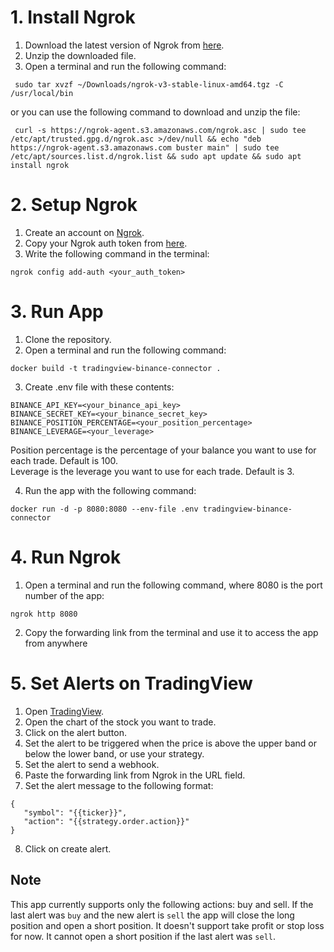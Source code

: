 # 1. Install Ngrok
1. Download the latest version of Ngrok from [here](https://ngrok.com/download).
2. Unzip the downloaded file.
3. Open a terminal and run the following command:
```
 sudo tar xvzf ~/Downloads/ngrok-v3-stable-linux-amd64.tgz -C /usr/local/bin
```

or you can use the following command to download and unzip the file:
```
 curl -s https://ngrok-agent.s3.amazonaws.com/ngrok.asc | sudo tee /etc/apt/trusted.gpg.d/ngrok.asc >/dev/null && echo "deb https://ngrok-agent.s3.amazonaws.com buster main" | sudo tee /etc/apt/sources.list.d/ngrok.list && sudo apt update && sudo apt install ngrok
```

# 2. Setup Ngrok
1. Create an account on [Ngrok](https://ngrok.com/).
2. Copy your Ngrok auth token from [here](https://dashboard.ngrok.com/get-started/your-authtoken).
3. Write the following command in the terminal:
```
ngrok config add-auth <your_auth_token>
```

# 3. Run App
1. Clone the repository.
2. Open a terminal and run the following command:
```
docker build -t tradingview-binance-connector . 
```
3. Create .env file with these contents:
```
BINANCE_API_KEY=<your_binance_api_key>
BINANCE_SECRET_KEY=<your_binance_secret_key>
BINANCE_POSITION_PERCENTAGE=<your_position_percentage>
BINANCE_LEVERAGE=<your_leverage>
```
Position percentage is the percentage of your balance you want to use for each trade.
Default is 100.
</br>
Leverage is the leverage you want to use for each trade.
Default is 3.

4. Run the app with the following command:
```
docker run -d -p 8080:8080 --env-file .env tradingview-binance-connector
```

# 4. Run Ngrok
1. Open a terminal and run the following command, where 8080 is the port number of the app:
```
ngrok http 8080
```
2. Copy the forwarding link from the terminal and use it to access the app from anywhere

# 5. Set Alerts on TradingView
1. Open [TradingView](https://www.tradingview.com/).
2. Open the chart of the stock you want to trade.
3. Click on the alert button.
4. Set the alert to be triggered when the price is above the upper band or below the lower band, or use your strategy.
5. Set the alert to send a webhook.
6. Paste the forwarding link from Ngrok in the URL field.
7. Set the alert message to the following format:
```
{
   "symbol": "{{ticker}}", 
   "action": "{{strategy.order.action}}"
}
```
8. Click on create alert.

## Note
This app currently supports only the following actions: buy and sell.
If the last alert was ```buy``` and the new alert is ```sell``` the app will close the long position
and open a short position.
It doesn't support take profit or stop loss for now.
It cannot open a short position if the last alert was ```sell```.
